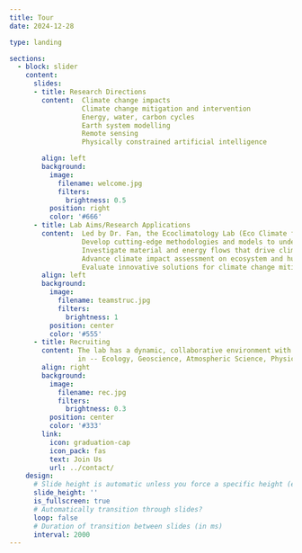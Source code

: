 ```yaml
---
title: Tour
date: 2024-12-28

type: landing

sections:
  - block: slider
    content:
      slides:
      - title: Research Directions
        content:  Climate change impacts
                  Climate change mitigation and intervention 
                  Energy, water, carbon cycles
                  Earth system modelling
                  Remote sensing
                  Physically constrained artificial intelligence

        align: left
        background:
          image:
            filename: welcome.jpg
            filters:
              brightness: 0.5
          position: right
          color: '#666'
      - title: Lab Aims/Research Applications
        content:  Led by Dr. Fan, the Ecoclimatology Lab (Eco Climate for short) is at the forefront of climate and ecosystem research. The lab’s mission is to --
                  Develop cutting-edge methodologies and models to understand land-atmosphere interactions
                  Investigate material and energy flows that drive climate and ecosystem dynamics
                  Advance climate impact assessment on ecosystem and human health
                  Evaluate innovative solutions for climate change mitigation, including natural or technology-based solutions
        align: left
        background:
          image:
            filename: teamstruc.jpg
            filters:
              brightness: 1
          position: center
          color: '#555'
      - title: Recruiting
        content: The lab has a dynamic, collaborative environment with 15 researchers from four nations. It is seeking passionate Master's and PhD candidates with backgrounds 
                 in -- Ecology, Geoscience, Atmospheric Science, Physics, Mathematics, Computer Science. Ideal candidates will be self-motivated and eager to contribute to groundbreaking climate research
        align: right
        background:
          image:
            filename: rec.jpg
            filters:
              brightness: 0.3
          position: center
          color: '#333'
        link:
          icon: graduation-cap
          icon_pack: fas
          text: Join Us
          url: ../contact/
    design:
      # Slide height is automatic unless you force a specific height (e.g. '400px')
      slide_height: ''
      is_fullscreen: true
      # Automatically transition through slides?
      loop: false
      # Duration of transition between slides (in ms)
      interval: 2000
---
```

